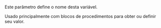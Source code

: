 Este parâmetro define o nome desta variável.

Usado principalmente com blocos de procedimentos para obter ou definir seu valor.